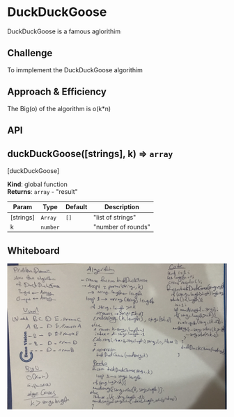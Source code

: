 # DuckDuckGoose
DuckDuckGoose is a famous aglorithim

## Challenge
To immplement the DuckDuckGoose algorithim

## Approach & Efficiency
The Big(o) of the algorithm is o(k*n)

## API

<a name="duckDuckGoose"></a>

## duckDuckGoose([strings], k) ⇒ <code>array</code>
[duckDuckGoose]

**Kind**: global function  
**Returns**: <code>array</code> - "result"  

| Param | Type | Default | Description |
| --- | --- | --- | --- |
| [strings] | <code>Array</code> | <code>[]</code> | "list of strings" |
| k | <code>number</code> |  | "number of rounds" |

## Whiteboard

<img src="../../assets/cc-14.jpeg" />
